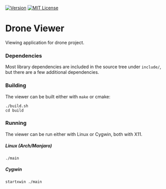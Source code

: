 [![Version][version-badge]][version-url]
[![MIT License][license-badge]](LICENSE.md)

# Drone Viewer

Viewing application for drone project.

### Dependencies

Most library dependencies are included in the source tree under `include/`, but
there are a few additional dependencies.

### Building

The viewer can be built either with `make` or cmake:

```
./build.sh
cd build
```

### Running

The viewer can be run either with Linux or Cygwin, both with X11.

##### Linux (Arch/Manjaro)

`./main`

##### Cygwin

`startxwin ./main`

[version-badge]: https://img.shields.io/github/release/jdtaylor7/drone_viewer.svg
[version-url]: https://github.com/jdtaylor7/drone_viewer/releases
[license-badge]: https://img.shields.io/badge/license-MIT-007EC7.svg
